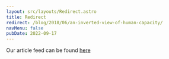 ```yaml
---
layout: src/layouts/Redirect.astro
title: Redirect
redirect: /blog/2018/06/an-inverted-view-of-human-capacity/
navMenu: false
pubDate: 2022-09-17
---
```

<div>
Our article feed can be found <a href="/blog/2018/06/an-inverted-view-of-human-capacity/">here</a>
</div>
